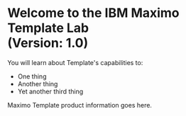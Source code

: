 # Welcome to the IBM Maximo Template Lab<br>(Version: 1.0)
You will learn about Template's capabilities to:

* One thing
* Another thing
* Yet another third thing

Maximo Template product information goes here.
